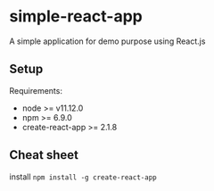 # simple-react-app #

A simple application for demo purpose using React.js

## Setup ##

Requirements:
- node >= v11.12.0
- npm >= 6.9.0
- create-react-app >= 2.1.8

## Cheat sheet ##

install `npm install -g create-react-app`
